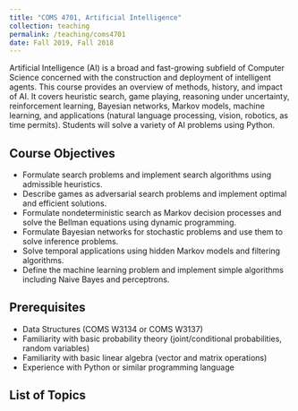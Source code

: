 ```yaml
---
title: "COMS 4701, Artificial Intelligence"
collection: teaching
permalink: /teaching/coms4701
date: Fall 2019, Fall 2018
---
```


Artificial Intelligence (AI) is a broad and fast-growing subfield of Computer Science concerned with the construction and deployment of intelligent agents. This course provides an overview of methods, history, and impact of AI. It covers heuristic search, game playing, reasoning under uncertainty, reinforcement learning, Bayesian networks, Markov models, machine learning, and applications (natural language processing, vision, robotics, as time permits). Students will solve a variety of AI problems using Python.

## Course Objectives
- Formulate search problems and implement search algorithms using admissible heuristics.
- Describe games as adversarial search problems and implement optimal and efficient solutions.
- Formulate nondeterministic search as Markov decision processes and solve the Bellman equations using dynamic programming.
- Formulate Bayesian networks for stochastic problems and use them to solve inference problems.
- Solve temporal applications using hidden Markov models and filtering algorithms.
- Define the machine learning problem and implement simple algorithms including Naive Bayes and perceptrons.

## Prerequisites
- Data Structures (COMS W3134 or COMS W3137)
- Familiarity with basic probability theory (joint/conditional probabilities, random variables)
- Familiarity with basic linear algebra (vector and matrix operations)
- Experience with Python or similar programming language

## List of Topics
